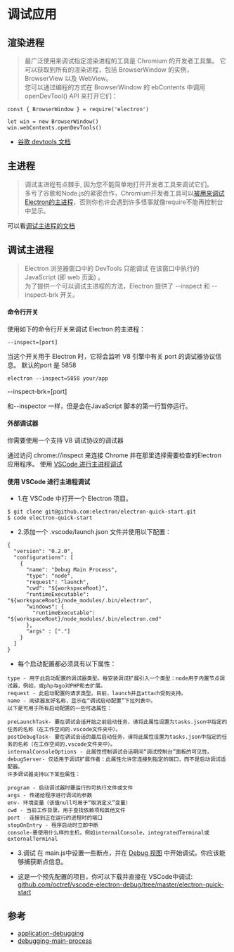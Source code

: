 # 调试应用


## 渲染进程


>最广泛使用来调试指定渲染进程的工具是 Chromium 的开发者工具集。 
它可以获取到所有的渲染进程，包括 BrowserWindow 的实例，BrowserView 以及 WebView。   
您可以通过编程的方式在 BrowserWindow 的 ebContents 中调用 openDevTool() API 来打开它们：

```
const { BrowserWindow } = require('electron')

let win = new BrowserWindow()
win.webContents.openDevTools()
````

- [谷歌 devtools 文档](https://developer.chrome.com/devtools)


## 主进程

>调试主进程有点棘手, 因为您不能简单地打开开发者工具来调试它们。   
多亏了谷歌和Node.js的紧密合作，Chromium开发者工具可以[被用来调试Electron的主进程](https://nodejs.org/en/docs/inspector/)，否则你也许会遇到许多怪事就像require不能再控制台中显示。

可以看[调试主进程的文档](https://electronjs.org/docs/tutorial/debugging-main-process)




## 调试主进程

>Electron 浏览器窗口中的 DevTools 只能调试 在该窗口中执行的 JavaScript (即 web 页面) 。  
为了提供一个可以调试主进程的方法，Electron 提供了 --inspect 和 --inspect-brk 开关。

#### 命令行开关
使用如下的命令行开关来调试 Electron 的主进程：
```
--inspect=[port]
```

当这个开关用于 Electron 时，它将会监听 V8 引擎中有关 port 的调试器协议信息。 默认的port 是 5858

```
electron --inspect=5858 your/app
```

--inspect-brk=[port]

和--inspector 一样，但是会在JavaScript 脚本的第一行暂停运行。

#### 外部调试器

你需要使用一个支持 V8 调试协议的调试器

通过访问 chrome://inspect 来连接 Chrome 并在那里选择需要检查的Electron 应用程序。
使用 [VSCode 进行主进程调试](https://electronjs.org/docs/tutorial/debugging-main-process-vscode)


#### 使用 VSCode 进行主进程调试

- 1.在 VSCode 中打开一个 Electron 项目。
```
$ git clone git@github.com:electron/electron-quick-start.git
$ code electron-quick-start
```

- 2.添加一个 .vscode/launch.json 文件并使用以下配置：
```
{
  "version": "0.2.0",
  "configurations": [
    {
      "name": "Debug Main Process",
      "type": "node",
      "request": "launch",
      "cwd": "${workspaceRoot}",
      "runtimeExecutable": "${workspaceRoot}/node_modules/.bin/electron",
      "windows": {
        "runtimeExecutable": "${workspaceRoot}/node_modules/.bin/electron.cmd"
      },
      "args" : ["."]
    }
  ]
}
```

- 每个启动配置都必须具有以下属性：
```
type - 用于此启动配置的调试器类型。每安装调试扩展引入一个类型：node用于内置节点调试器，例如，或php与go对PHP和去扩展。
request - 此启动配置的请求类型。目前，launch并且attach受到支持。
name - 阅读器友好名称，显示在“调试启动配置”下拉列表中。
以下是可用于所有启动配置的一些可选属性：

preLaunchTask- 要在调试会话开始之前启动任务，请将此属性设置为tasks.json中指定的任务的名称（在工作空间的.vscode文件夹中）。
postDebugTask- 要在调试会话的最后启动任务，请将此属性设置为tasks.json中指定的任务的名称（在工作空间的.vscode文件夹中）。
internalConsoleOptions - 此属性控制调试会话期间“调试控制台”面板的可见性。
debugServer- 仅适用于调试扩展作者：此属性允许您连接到指定的端口，而不是启动调试适配器。
许多调试器支持以下某些属性：

program - 启动调试器时要运行的可执行文件或文件
args - 传递给程序进行调试的参数
env- 环境变量（该值null可用于“取消定义”变量）
cwd - 当前工作目录，用于查找依赖项和其他文件
port - 连接到正在运行的进程时的端口
stopOnEntry - 程序启动时立即中断
console-要使用什么样的主机，例如internalConsole，integratedTerminal或externalTerminal
```

- 3.调试
在 main.js中设置一些断点，并在 [Debug 视图](https://code.visualstudio.com/docs/editor/debugging) 中开始调试。你应该能够捕获断点信息。

- 这是一个预先配置的项目，你可以下载并直接在 VSCode中调试: [github.com/octref/vscode-electron-debug/tree/master/electron-quick-start](https://github.com/octref/vscode-electron-debug/tree/master/electron-quick-start)


## 参考
- [application-debugging](https://electronjs.org/docs/tutorial/application-debugging)
- [debugging-main-process](https://electronjs.org/docs/tutorial/debugging-main-process)
